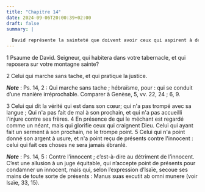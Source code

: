 ```yaml
---
title: "Chapitre 14"
date: 2024-09-06T20:00:39+02:00
draft: false
summary: |
  
  David représente la sainteté que doivent avoir ceux qui aspirent à demeurer dans les tabernacles éternels de la Jérusalem céleste.
---
```



1 Psaume de David. Seigneur, qui habitera dans votre tabernacle, et qui reposera sur votre montagne sainte?


2 Celui qui marche sans tache, et qui pratique la justice.

***Note*** :  Ps. 14, 2 : Qui marche sans tache ; hébraïsme, pour : qui se conduit d’une manière irréprochable. Comparer à Genèse, 5, vv. 22, 24 ; 6, 9.

3 Celui qui dit la vérité qui est dans son cœur; qui n'a pas trompé avec sa langue ; Qui n'a pas fait de mal à son prochain, et qui n'a pas accueilli l'injure contre ses frères. 4 En présence de qui le méchant est regardé comme un néant, mais qui glorifie ceux qui craignent Dieu. Celui qui ayant fait un serment à son prochain, ne le trompe point. 5 Celui qui n'a point donné son argent à usure, et n'a point reçu de présents contre l'innocent : celui qui fait ces choses ne sera jamais ébranlé.

***Note*** :  Ps. 14, 5 : Contre l’innocent ; c’est-à-dire au détriment de l’innocent. C’est une allusion à un juge équitable, qui n’accepte point de présents pour condamner un innocent, mais qui, selon l’expression d’Isaïe, secoue ses mains de toute sorte de présents : Manus suas excutit ab omni munere (voir Isaïe, 33, 15).

